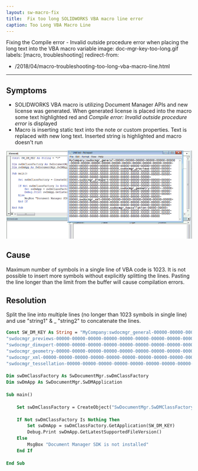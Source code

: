 ```yaml
---
layout: sw-macro-fix
title:  Fix too long SOLIDWORKS VBA macro line error
caption: Too Long VBA Macro Line
---
```

 Fixing the Compile error - Invalid outside procedure error when placing the long text into the VBA macro variable
image: doc-mgr-key-too-long.gif
labels: [macro, troubleshooting]
redirect-from:
  - /2018/04/macro-troubleshooting-too-long-vba-macro-line.html
---
## Symptoms

* SOLIDWORKS VBA macro is utilizing Document Manager APIs and new license was generated.
When generated license is placed into the macro some text highlighted red and *Compile error: Invalid outside procedure error* is displayed
* Macro is inserting static text into the note or custom properties. Text is replaced with new long text. Inserted string is highlighted and macro doesn't run

![Copy-pasting the Document Manager license key into the macro constant](doc-mgr-key-too-long.gif)

## Cause

Maximum number of symbols in a single line of VBA code is 1023.
It is not possible to insert more symbols without explicitly splitting the lines.
Pasting the line longer than the limit from the buffer will cause compilation errors.  

## Resolution

Split the line into multiple lines (no longer than 1023 symbols in single line) and use "string1" & _ "string2" to concatenate the lines.  

~~~ vb
Const SW_DM_KEY As String = "MyCompany:swdocmgr_general-00000-00000-00000-00000-00000-00000-00000-00000-00000-00000-00000-00000-00000-00000-00000-00000-00000-00000-00000-00000-00000-00000-00000-00000-00000-00000-00000-00000-00000-00000-00000," & _
"swdocmgr_previews-00000-00000-00000-00000-00000-00000-00000-00000-00000-00000-00000-00000-00000-00000-00000-00000-00000-00000-00000-00000-00000-00000-00000-00000-00000-00000-00000-00000-00000-00000-00000," & _
"swdocmgr_dimxpert-00000-00000-00000-00000-00000-00000-00000-00000-00000-00000-00000-00000-00000-00000-00000-00000-00000-00000-00000-00000-00000-00000-00000-00000-00000-00000-00000-00000-00000-00000-00000," & _
"swdocmgr_geometry-00000-00000-00000-00000-00000-00000-00000-00000-00000-00000-00000-00000-00000-00000-00000-00000-00000-00000-00000-00000-00000-00000-00000-00000-00000-00000-00000-00000-00000-00000-00000-00000," & _
"swdocmgr_xml-00000-00000-00000-00000-00000-00000-00000-00000-00000-00000-00000-00000-00000-00000-00000-00000-00000-00000-00000-00000-00000-00000-00000-00000-00000-00000-00000-00000-00000-00000-00000," & _
"swdocmgr_tessellation-00000-00000-00000-00000-00000-00000-00000-00000-00000-00000-00000-00000-00000-00000-00000-00000-00000-00000-00000-00000-00000-00000-00000-00000-00000-00000-00000-00000-00000-00000-00000"

Dim swDmClassFactory As SwDocumentMgr.swDmClassFactory
Dim swDmApp As SwDocumentMgr.SwDMApplication

Sub main()

    Set swDmClassFactory = CreateObject("SwDocumentMgr.SwDMClassFactory")
    
    If Not swDmClassFactory Is Nothing Then
        Set swDmApp = swDmClassFactory.GetApplication(SW_DM_KEY)
        Debug.Print swDmApp.GetLatestSupportedFileVersion()
    Else
        MsgBox "Document Manager SDK is not installed"
    End If
    
End Sub
~~~


